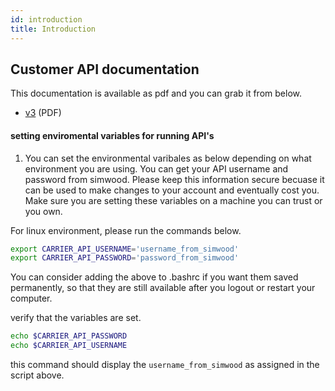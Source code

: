 ```yaml
---
id: introduction
title: Introduction
---
```

## Customer API documentation
This documentation is available as pdf and you can grab it from below.

- [v3](https://cdn.simwood.com/docs/simwood_apiv3.pdf) (PDF)

#### setting enviromental variables for running API's

1. You can set the environmental varibales as below depending on what environment you are using. You can get your API username and password from simwood. Please keep this information secure becuase it can be used to make changes to your account and eventually cost you. Make sure you are setting these variables on a machine you can trust or you own.

For linux environment, please run the commands below.

```bash
export CARRIER_API_USERNAME='username_from_simwood'
export CARRIER_API_PASSWORD='password_from_simwood'
```

You can consider adding the above to .bashrc if you want them saved permanently, so that they are still available after you logout or restart your computer.

verify that the variables are set.
```bash
echo $CARRIER_API_PASSWORD
echo $CARRIER_API_USERNAME
```
this command should display the `username_from_simwood` as assigned in the script above.



<br />
<br />
<br />
